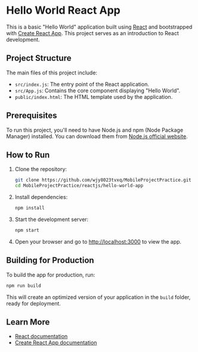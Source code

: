 
# Hello World React App

This is a basic "Hello World" application built using [React](https://reactjs.org/) and bootstrapped with [Create React App](https://github.com/facebook/create-react-app). This project serves as an introduction to React development.

## Project Structure

The main files of this project include:

- `src/index.js`: The entry point of the React application.
- `src/App.js`: Contains the core component displaying "Hello World".
- `public/index.html`: The HTML template used by the application.

## Prerequisites

To run this project, you'll need to have Node.js and npm (Node Package Manager) installed. You can download them from [Node.js official website](https://nodejs.org/).

## How to Run

1. Clone the repository:

   ```bash
   git clone https://github.com/wjy8023tvxq/MobileProjectPractice.git
   cd MobileProjectPractice/reactjs/hello-world-app
   ```

2. Install dependencies:

   ```bash
   npm install
   ```

3. Start the development server:

   ```bash
   npm start
   ```

4. Open your browser and go to [http://localhost:3000](http://localhost:3000) to view the app.

## Building for Production

To build the app for production, run:

```bash
npm run build
```

This will create an optimized version of your application in the `build` folder, ready for deployment.

## Learn More

- [React documentation](https://reactjs.org/)
- [Create React App documentation](https://create-react-app.dev/)

